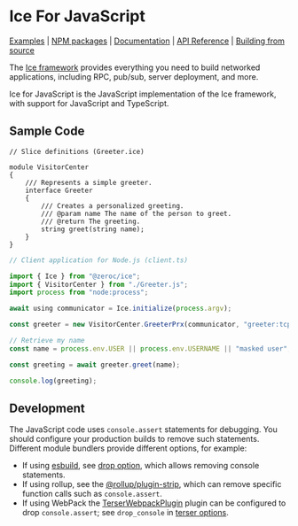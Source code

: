 # Ice For JavaScript

[Examples] | [NPM packages] | [Documentation] | [API Reference] | [Building from source]

The [Ice framework] provides everything you need to build networked applications,
including RPC, pub/sub, server deployment, and more.

Ice for JavaScript is the JavaScript implementation of the Ice framework, with support for JavaScript and TypeScript.

## Sample Code

```slice
// Slice definitions (Greeter.ice)

module VisitorCenter
{
    /// Represents a simple greeter.
    interface Greeter
    {
        /// Creates a personalized greeting.
        /// @param name The name of the person to greet.
        /// @return The greeting.
        string greet(string name);
    }
}
```

```typescript
// Client application for Node.js (client.ts)

import { Ice } from "@zeroc/ice";
import { VisitorCenter } from "./Greeter.js";
import process from "node:process";

await using communicator = Ice.initialize(process.argv);

const greeter = new VisitorCenter.GreeterPrx(communicator, "greeter:tcp -h hello.zeroc.com -p 4061");

// Retrieve my name
const name = process.env.USER || process.env.USERNAME || "masked user";

const greeting = await greeter.greet(name);

console.log(greeting);
```

## Development

The JavaScript code uses `console.assert` statements for debugging. You should configure your production builds to
remove such statements. Different module bundlers provide different options, for example:

- If using [esbuild], see [drop option][esbuild-drop], which allows removing console statements.
- If using rollup, see the [@rollup/plugin-strip], which can remove specific function calls such as `console.assert`.
- If using WebPack the [TerserWebpackPlugin] plugin can be configured to drop `console.assert`; see `drop_console` in
[terser options].

[Examples]: https://github.com/zeroc-ice/ice-demos/tree/main/js
[NPM Packages]: ../NIGHTLY.md#ice-for-javascript
[Documentation]: https://docs.zeroc.com/ice/latest/javascript/
[API Reference]: https://code.zeroc.com/ice/main/api/javascript/index.html
[Building from source]: ./BUILDING.md
[Ice framework]: https://github.com/zeroc-ice/ice
[esbuild]: https://esbuild.github.io/
[esbuild-drop]: https://esbuild.github.io/api/#drop
[@rollup/plugin-strip]: https://github.com/rollup/plugins/tree/master/packages/strip
[TerserWebpackPlugin]: https://webpack.js.org/plugins/terser-webpack-plugin/
[terser options]: https://terser.org/docs/options/
